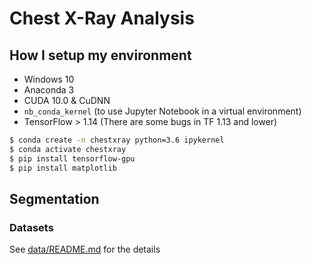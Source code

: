 # Chest X-Ray Analysis

## How I setup my environment
- Windows 10
- Anaconda 3
- CUDA 10.0 & CuDNN
- `nb_conda_kernel` (to use Jupyter Notebook in a virtual environment)
- TensorFlow > 1.14 (There are some bugs in TF 1.13 and lower)

```bash
$ conda create -n chestxray python=3.6 ipykernel
$ conda activate chestxray
$ pip install tensorflow-gpu
$ pip install matplotlib
```

## Segmentation
### Datasets
See [data/README.md](data/README.md) for the details
